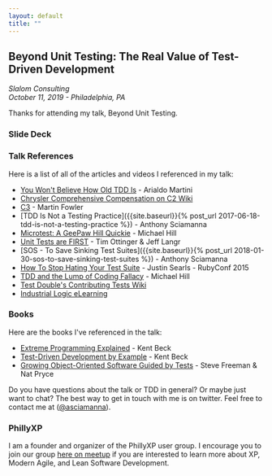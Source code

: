 ```yaml
---
layout: default
title: ""
---
```

## Beyond Unit Testing: The Real Value of Test-Driven Development 
_Slalom Consulting_  
_October 11, 2019 - Philadelphia, PA_

Thanks for attending my talk, Beyond Unit Testing. 

### Slide Deck
<script async class="speakerdeck-embed" data-id="4c0c4260223a45bc872f2b1faced2a09" data-ratio="1.77777777777778" src="//speakerdeck.com/assets/embed.js"></script>

### Talk References

Here is a list of all of the articles and videos I referenced in my talk:

* [You Won't Believe How Old TDD Is](https://arialdomartini.wordpress.com/2012/07/20/you-wont-believe-how-old-tdd-is/) - Arialdo Martini
* [Chrysler Comprehensive Compensation on C2 Wiki](http://wiki.c2.com/?ChryslerComprehensiveCompensation)
* [C3](https://www.martinfowler.com/bliki/C3.html) - Martin Fowler
* [TDD Is Not a Testing Practice]({{site.baseurl}}{% post_url 2017-06-18-tdd-is-not-a-testing-practice %}) - Anthony Sciamanna
* [Microtest: A GeePaw Hill Quickie](https://www.youtube.com/watch?reload=9&v=H3LOyuqhaJA) - Michael Hill
* [Unit Tests are FIRST](https://pragprog.com/magazines/2012-01/unit-tests-are-first) - Tim Ottinger & Jeff Langr
* [SOS - To Save Sinking Test Suites]({{site.baseurl}}{% post_url 2018-01-30-sos-to-save-sinking-test-suites %}) - Anthony Sciamanna
* [How To Stop Hating Your Test Suite](https://vimeo.com/145917204) - Justin Searls - RubyConf 2015
* [TDD and the Lump of Coding Fallacy](https://www.geepawhill.org/2018/04/14/tdd-the-lump-of-coding-fallacy/) - Michael Hill
* [Test Double's Contributing Tests Wiki](https://github.com/testdouble/contributing-tests/wiki)
* [Industrial Logic eLearning](https://www.industriallogic.com/elearning) 

### Books
Here are the books I've referenced in the talk:
* [Extreme Programming Explained](https://www.amazon.com/Extreme-Programming-Explained-Embrace-Change/dp/0321278658/) - Kent Beck
* [Test-Driven Development by Example](https://www.amazon.com/Test-Driven-Development-Kent-Beck/dp/0321146530/) - Kent Beck
* [Growing Object-Oriented Software Guided by Tests](https://www.amazon.com/Growing-Object-Oriented-Software-Guided-Tests/dp/0321503627/) - Steve Freeman & Nat Pryce

Do you have questions about the talk or TDD in general? Or maybe just want to chat? The best way to get in touch with me is on twitter. Feel free to contact me at ([@asciamanna](https://www.twitter.com/asciamanna)).

### PhillyXP
I am a founder and organizer of the PhillyXP user group. I encourage you to join our group [here on meetup](https://www.meetup.com/PhillyXP/) if you are interested to learn more about XP, Modern Agile, and Lean Software Development.

